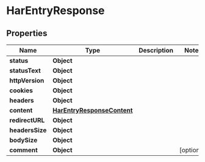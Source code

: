 

# HarEntryResponse


## Properties

| Name | Type | Description | Notes |
|------------ | ------------- | ------------- | -------------|
|**status** | **Object** |  |  |
|**statusText** | **Object** |  |  |
|**httpVersion** | **Object** |  |  |
|**cookies** | **Object** |  |  |
|**headers** | **Object** |  |  |
|**content** | [**HarEntryResponseContent**](HarEntryResponseContent.md) |  |  |
|**redirectURL** | **Object** |  |  |
|**headersSize** | **Object** |  |  |
|**bodySize** | **Object** |  |  |
|**comment** | **Object** |  |  [optional] |




